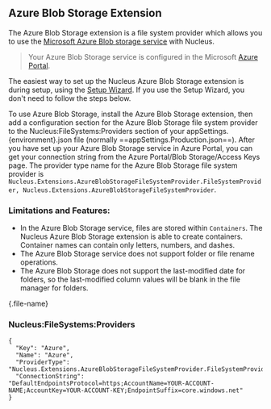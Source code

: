 ## Azure Blob Storage Extension
The Azure Blob Storage extension is a file system provider which allows you to use the [Microsoft Azure Blob storage service](https://azure.microsoft.com/en-us/services/storage/blobs/) with Nucleus.

> Your Azure Blob Storage service is configured in the Microsoft [Azure Portal](https://portal.azure.com/).

The easiest way to set up the Nucleus Azure Blob Storage extension is during setup,  using the [Setup Wizard](/getting-started/#setup-wizard). If you use the Setup Wizard, 
you don't need to follow the steps below.

To use Azure Blob Storage, install the Azure Blob Storage extension, then add a configuration section for the Azure Blob Storage file system provider to the 
Nucleus:FileSystems:Providers section of your appSettings.\{environment\}.json file (normally ==appSettings.Production.json==). After you have set up your Azure 
Blob Storage service in Azure Portal, you can get your connection string from the Azure Portal/Blob Storage/Access Keys page. The provider type name for the 
Azure Blob Storage file system provider is 
`Nucleus.Extensions.AzureBlobStorageFileSystemProvider.FileSystemProvider, Nucleus.Extensions.AzureBlobStorageFileSystemProvider`.

### Limitations and Features:
- In the Azure Blob Storage service, files are stored within `Containers`. The Nucleus Azure Blob Storage extension is able to create containers. Container names
can contain only letters, numbers, and dashes.  
- The Azure Blob Storage service does not support folder or file rename operations.
- The Azure Blob Storage does not support the last-modified date for folders, so the last-modified column values will be blank in the file manager for folders.

{.file-name}
### Nucleus:FileSystems:Providers
```
{
  "Key": "Azure",
  "Name": "Azure",
  "ProviderType": "Nucleus.Extensions.AzureBlobStorageFileSystemProvider.FileSystemProvider,Nucleus.Extensions.AzureBlobStorageFileSystemProvider",
  "ConnectionString": "DefaultEndpointsProtocol=https;AccountName=YOUR-ACCOUNT-NAME;AccountKey=YOUR-ACCOUNT-KEY;EndpointSuffix=core.windows.net"
}
```